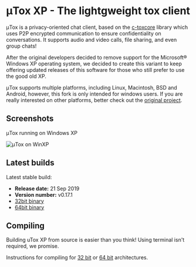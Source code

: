 # μTox XP - The lightgweight tox client

μTox is a privacy-oriented chat client, based on the [c-toxcore](https://github.com/TokTok/c-toxcore) library which uses P2P encrypted communication to ensure confidentiality on conversations. It supports audio and video calls, file sharing, and even group chats!

After the original developers decided to remove support for the Microsoft® Windows XP operating system, we decided to create this variant to keep offering updated releases of this software for those who still prefer to use the good old XP. 

μTox supports multiple platforms, including Linux, Macintosh, BSD and Android, however, this fork is only intended for windows users. If you are really interested on other platforms, better check out the [original project](https://github.com/uTox/uTox).

## Screenshots

μTox running on Windows XP

![μTox on WinXP](https://github.com/blueclouds8666/uTox_XP/raw/files/screenshot.png "μTox running on Windows XP")

## Latest builds

Latest stable build:
- **Release date:**  21 Sep 2019
- **Version number:**  v0.17.1
- [32bit binary](https://github.com/blueclouds8666/uTox_XP/raw/files/binaries/0.17.1/utox-i686.exe)
- [64bit binary](https://github.com/blueclouds8666/uTox_XP/raw/files/binaries/0.17.1/utox-AMD64.exe)

## Compiling

Building uTox XP from source is easier than you think! Using terminal isn't required, we promise.

Instructions for compiling for [32 bit](https://github.com/blueclouds8666/uTox_XP/blob/legacy-0.17.1/COMPILE32.md) or [64 bit](https://github.com/blueclouds8666/uTox_XP/blob/legacy-0.17.1/COMPILE64.md) architectures.
<br />
<br />
 